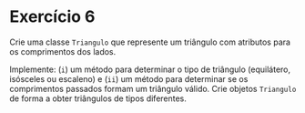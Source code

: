 # Exercício 6
<p>Crie uma classe <code>Triangulo</code> que represente um triângulo com atributos para os comprimentos dos lados.</p>
<p>Implemente: (<code>i</code>) um método para determinar o tipo de triângulo (equilátero, isósceles ou escaleno) e (<code>ii</code>) um método para determinar se os comprimentos passados formam um triângulo válido. Crie objetos <code>Triangulo</code> de forma a obter triângulos de tipos diferentes.</p>

